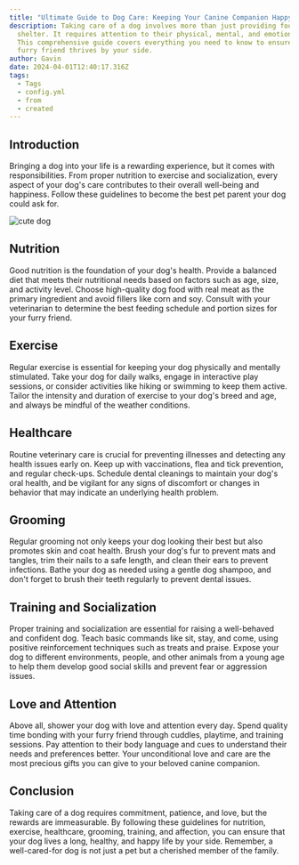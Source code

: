 ```yaml
---
title: "Ultimate Guide to Dog Care: Keeping Your Canine Companion Happy and Healthy"
description: Taking care of a dog involves more than just providing food and
  shelter. It requires attention to their physical, mental, and emotional needs.
  This comprehensive guide covers everything you need to know to ensure your
  furry friend thrives by your side.
author: Gavin
date: 2024-04-01T12:40:17.316Z
tags:
  - Tags
  - config.yml
  - from
  - created
---
```

## Introduction

Bringing a dog into your life is a rewarding experience, but it comes with responsibilities. From proper nutrition to exercise and socialization, every aspect of your dog's care contributes to their overall well-being and happiness. Follow these guidelines to become the best pet parent your dog could ask for.

![cute dog](/static/img/cute-dog-icon.png "Cute dog")

## Nutrition

Good nutrition is the foundation of your dog's health. Provide a balanced diet that meets their nutritional needs based on factors such as age, size, and activity level. Choose high-quality dog food with real meat as the primary ingredient and avoid fillers like corn and soy. Consult with your veterinarian to determine the best feeding schedule and portion sizes for your furry friend.

## Exercise

Regular exercise is essential for keeping your dog physically and mentally stimulated. Take your dog for daily walks, engage in interactive play sessions, or consider activities like hiking or swimming to keep them active. Tailor the intensity and duration of exercise to your dog's breed and age, and always be mindful of the weather conditions.

## Healthcare

Routine veterinary care is crucial for preventing illnesses and detecting any health issues early on. Keep up with vaccinations, flea and tick prevention, and regular check-ups. Schedule dental cleanings to maintain your dog's oral health, and be vigilant for any signs of discomfort or changes in behavior that may indicate an underlying health problem.

## Grooming

Regular grooming not only keeps your dog looking their best but also promotes skin and coat health. Brush your dog's fur to prevent mats and tangles, trim their nails to a safe length, and clean their ears to prevent infections. Bathe your dog as needed using a gentle dog shampoo, and don't forget to brush their teeth regularly to prevent dental issues.

## Training and Socialization

Proper training and socialization are essential for raising a well-behaved and confident dog. Teach basic commands like sit, stay, and come, using positive reinforcement techniques such as treats and praise. Expose your dog to different environments, people, and other animals from a young age to help them develop good social skills and prevent fear or aggression issues.

## Love and Attention

Above all, shower your dog with love and attention every day. Spend quality time bonding with your furry friend through cuddles, playtime, and training sessions. Pay attention to their body language and cues to understand their needs and preferences better. Your unconditional love and care are the most precious gifts you can give to your beloved canine companion.

## Conclusion

Taking care of a dog requires commitment, patience, and love, but the rewards are immeasurable. By following these guidelines for nutrition, exercise, healthcare, grooming, training, and affection, you can ensure that your dog lives a long, healthy, and happy life by your side. Remember, a well-cared-for dog is not just a pet but a cherished member of the family.